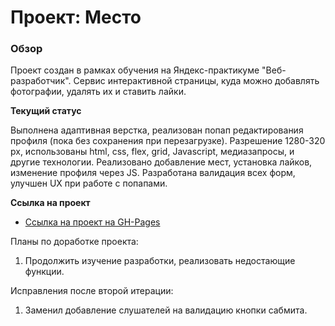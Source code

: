 # Проект: Место

### Обзор

Проект создан в рамках обучения на Яндекс-практикуме "Веб-разработчик". Сервис интерактивной страницы, куда можно
добавлять фотографии, удалять их и ставить лайки.

**Текущий статус**

Выполнена адаптивная верстка, реализован попап редактирования профиля (пока без сохранения при перезагрузке). Разрешение
1280-320 px, использованы html, css, flex, grid, Javascript, медиазапросы, и другие технологии. Реализовано добавление
мест, установка лайков, изменение профиля через JS. Разработана валидация всех форм, улучшен UX при работе с попапами.

**Ссылка на проект**

* [Ссылка на проект на GH-Pages ](https://ark75.github.io/mesto/)

Планы по доработке проекта:

1. Продолжить изучение разработки, реализовать недостающие функции.

Исправления после второй итерации:

1. Заменил добавление слушателей на валидацию кнопки сабмита.

